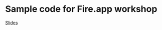 # Sample code for Fire.app workshop

[Slides](https://speakerdeck.com/u/hlb/p/fire-dot-app-workshop-in-coscup-2012)
